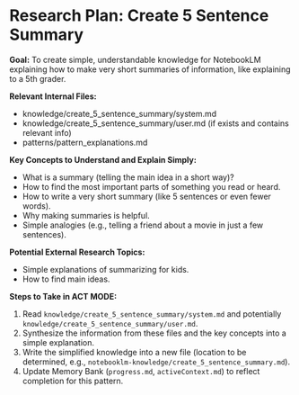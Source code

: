 # Research Plan: Create 5 Sentence Summary

**Goal:** To create simple, understandable knowledge for NotebookLM explaining how to make very short summaries of information, like explaining to a 5th grader.

**Relevant Internal Files:**
- knowledge/create_5_sentence_summary/system.md
- knowledge/create_5_sentence_summary/user.md (if exists and contains relevant info)
- patterns/pattern_explanations.md

**Key Concepts to Understand and Explain Simply:**
- What is a summary (telling the main idea in a short way)?
- How to find the most important parts of something you read or heard.
- How to write a very short summary (like 5 sentences or even fewer words).
- Why making summaries is helpful.
- Simple analogies (e.g., telling a friend about a movie in just a few sentences).

**Potential External Research Topics:**
- Simple explanations of summarizing for kids.
- How to find main ideas.

**Steps to Take in ACT MODE:**
1. Read `knowledge/create_5_sentence_summary/system.md` and potentially `knowledge/create_5_sentence_summary/user.md`.
2. Synthesize the information from these files and the key concepts into a simple explanation.
3. Write the simplified knowledge into a new file (location to be determined, e.g., `notebooklm-knowledge/create_5_sentence_summary.md`).
4. Update Memory Bank (`progress.md`, `activeContext.md`) to reflect completion for this pattern.
